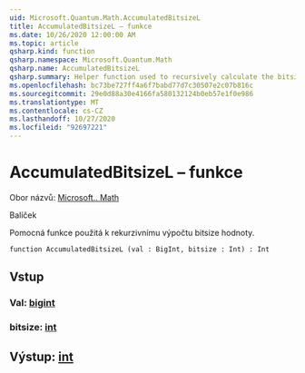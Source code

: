 ```yaml
---
uid: Microsoft.Quantum.Math.AccumulatedBitsizeL
title: AccumulatedBitsizeL – funkce
ms.date: 10/26/2020 12:00:00 AM
ms.topic: article
qsharp.kind: function
qsharp.namespace: Microsoft.Quantum.Math
qsharp.name: AccumulatedBitsizeL
qsharp.summary: Helper function used to recursively calculate the bitsize of a value.
ms.openlocfilehash: bc73be727ff4a6f7babd77d7c30507e2c07b816c
ms.sourcegitcommit: 29e0d88a30e4166fa580132124b0eb57e1f0e986
ms.translationtype: MT
ms.contentlocale: cs-CZ
ms.lasthandoff: 10/27/2020
ms.locfileid: "92697221"
---
```

# <a name="accumulatedbitsizel-function"></a>AccumulatedBitsizeL – funkce

Obor názvů: [Microsoft.. Math](xref:Microsoft.Quantum.Math)

Balíček [](https://nuget.org/packages/)


Pomocná funkce použitá k rekurzivnímu výpočtu bitsize hodnoty.

```qsharp
function AccumulatedBitsizeL (val : BigInt, bitsize : Int) : Int
```


## <a name="input"></a>Vstup

### <a name="val--bigint"></a>Val: [bigint](xref:microsoft.quantum.lang-ref.bigint)




### <a name="bitsize--int"></a>bitsize: [int](xref:microsoft.quantum.lang-ref.int)





## <a name="output--int"></a>Výstup: [int](xref:microsoft.quantum.lang-ref.int)

